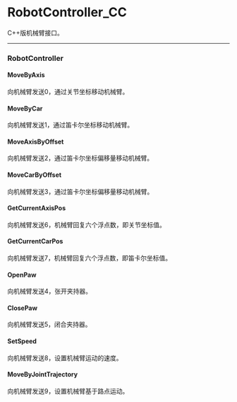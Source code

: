 # RobotController_CC
C++版机械臂接口。

---
### RobotController

#### MoveByAxis
向机械臂发送0，通过关节坐标移动机械臂。

#### MoveByCar
向机械臂发送1，通过笛卡尔坐标移动机械臂。

#### MoveAxisByOffset
向机械臂发送2，通过笛卡尔坐标偏移量移动机械臂。

#### MoveCarByOffset
向机械臂发送3，通过笛卡尔坐标偏移量移动机械臂。

#### GetCurrentAxisPos
向机械臂发送6，机械臂回复六个浮点数，即关节坐标值。

#### GetCurrentCarPos
向机械臂发送7，机械臂回复六个浮点数，即笛卡尔坐标值。

#### OpenPaw
向机械臂发送4，张开夹持器。

#### ClosePaw
向机械臂发送5，闭合夹持器。

#### SetSpeed
向机械臂发送8，设置机械臂运动的速度。

#### MoveByJointTrajectory
向机械臂发送9，设置机械臂基于路点运动。


